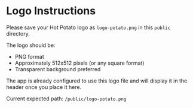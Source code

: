 # Logo Instructions

Please save your Hot Potato logo as `logo-potato.png` in this `public` directory.

The logo should be:
- PNG format
- Approximately 512x512 pixels (or any square format)
- Transparent background preferred

The app is already configured to use this logo file and will display it in the header once you place it here.

Current expected path: `/public/logo-potato.png` 